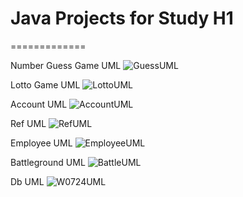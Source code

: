 # Java Projects for Study H1
=============

Number Guess Game UML
![GuessUML](https://user-images.githubusercontent.com/24764210/88476109-ac2ae300-cf70-11ea-91e8-83b9554b503d.png)


Lotto Game UML
![LottoUML](https://user-images.githubusercontent.com/24764210/88476117-c664c100-cf70-11ea-82f8-a59367c7d615.png)


Account UML
![AccountUML](https://user-images.githubusercontent.com/24764210/88476124-d67ca080-cf70-11ea-8253-150ed3bb0845.png)


Ref UML
![RefUML](https://user-images.githubusercontent.com/24764210/88476138-07f56c00-cf71-11ea-9dd9-193eeb38dd09.png)


Employee UML
![EmployeeUML](https://user-images.githubusercontent.com/24764210/88476214-bb5e6080-cf71-11ea-8b22-5395522e7621.png)


Battleground UML
![BattleUML](https://user-images.githubusercontent.com/24764210/88476227-d5983e80-cf71-11ea-9a4b-1b05a2a5dbf0.png)


Db UML
![W0724UML](https://user-images.githubusercontent.com/24764210/88476240-e5b01e00-cf71-11ea-98b6-6393fdfeed4d.png)
